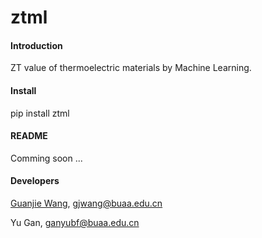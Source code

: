 # ztml

#### Introduction
ZT value of thermoelectric materials by Machine Learning.


#### Install

pip install ztml


#### README

Comming soon ...

#### Developers
[Guanjie Wang](https://alkemine.cn/gjwang), gjwang@buaa.edu.cn

Yu Gan, ganyubf@buaa.edu.cn
